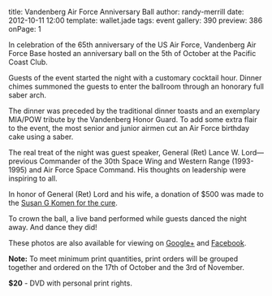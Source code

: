 title: Vandenberg Air Force Anniversary Ball
author: randy-merrill
date: 2012-10-11 12:00
template: wallet.jade
tags: event
gallery: 390
preview: 386
onPage: 1

In celebration of the 65th anniversary of the US Air Force, Vandenberg Air Force Base hosted an anniversary ball on the 5th of October at the Pacific Coast Club.

<span class="more"></span>

Guests of the event started the night with a customary cocktail hour. Dinner chimes summoned the guests to enter the ballroom through an honorary full saber arch.

The dinner was preceded by the traditional dinner toasts and an exemplary MIA/POW tribute by the Vandenberg Honor Guard. To add some extra flair to the event, the most senior and junior airmen cut an Air Force birthday cake using a saber.

The real treat of the night was guest speaker, General (Ret) Lance W. Lord—previous Commander of the 30th Space Wing and Western Range (1993-1995) and Air Force Space Command. His thoughts on leadership were inspiring to all.

In honor of General (Ret) Lord and his wife, a donation of $500 was made to the [Susan G Komen for the cure][komen].

To crown the ball, a live band performed while guests danced the night away. And dance they did!

These photos are also available for viewing on [Google+][plus] and [Facebook][fb].

**Note:** To meet minimum print quantities, print orders will be grouped together and ordered on the 17th of October and the 3rd of November.

<div class="product row">
	<div class="half">
		<p><strong>$20</strong> - DVD with personal print rights.</p>
	</div>
	<div class="half">
		<input class="product-title" type="hidden" value="CD" />
		<input class="product-price" type="hidden" value="20" />
		<div class="googlecart-add-button" tabindex="0" role="button" title="Add to cart"></div>
	</div>
</div>

[komen]: http://komen.org
[plus]: https://plus.google.com/photos/114870301499667220446/albums/5798150752975688945
[fb]: https://www.facebook.com/media/set/?set=a.464001573646754.99540.392571280789784&type=1&l=85dc6c616a
